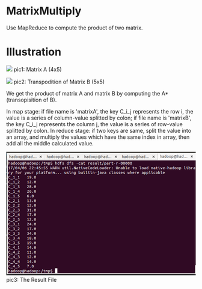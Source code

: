 # MatrixMultiply
Use MapReduce to compute the product of two matrix.

# Illustration
![](images/matrixA)
pic1: Matrix A (4x5)

![](images/matrixB)
pic2: Transpodition of Matrix B (5x5)

We get the product of matrix A and matrix B by computing the A\*(transopisition of B).

In map stage: if file name is 'matrixA', the key C\_i\_j represents the row i, the value is a series of column-value splitted by colon; if file name is 'matrixB', the key C\_i\_j represents the column j, the value is a series of row-value splitted by colon.
In reduce stage: if two keys are same, split the value into an array, and multiply the values which have the same index in array, then add all the middle calculated value.

![](images/result.png)
pic3: The Result File
